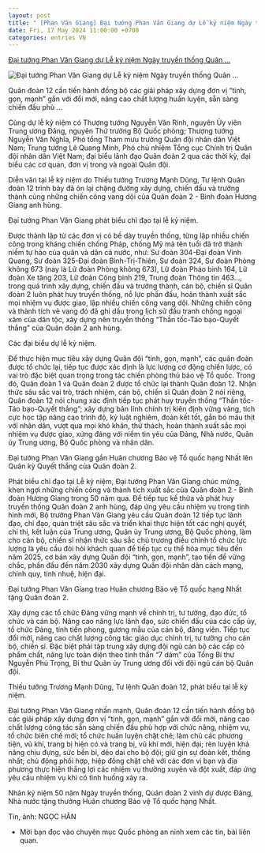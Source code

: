 ```yaml
---
layout: post
title: " [Phan Văn Giang] Đại tướng Phan Văn Giang dự Lễ kỷ niệm Ngày truyền thống Quân ..."
date: Fri, 17 May 2024 11:00:00 +0700
categories: entries VN
---
```

[Đại tướng Phan Văn Giang dự Lễ kỷ niệm Ngày truyền thống Quân ...](https://www.qdnd.vn/quoc-phong-an-ninh/tin-tuc/dai-tuong-phan-van-giang-du-le-ky-niem-50-nam-ngay-truyen-thong-quan-doan-2-777247)

![Đại tướng Phan Văn Giang dự Lễ kỷ niệm Ngày truyền thống Quân ...](https://file3.qdnd.vn/data/images/0/2024/05/17/upload_2247/qd111.jpg?w=400)

Quân đoàn 12 cần tiến hành đồng bộ các giải pháp xây dựng đơn vị “tinh, gọn, mạnh” gắn với đổi mới, nâng cao chất lượng huấn luyện, sẵn sàng chiến đấu phù ...

Cùng dự lễ kỷ niệm có Thượng tướng Nguyễn Văn Rinh, nguyên Ủy viên Trung ương Đảng, nguyên Thứ trưởng Bộ Quốc phòng; Thượng tướng Nguyễn Văn Nghĩa, Phó tổng Tham mưu trưởng Quân đội nhân dân Việt Nam; Trung tướng Lê Quang Minh, Phó chủ nhiệm Tổng cục Chính trị Quân đội nhân dân Việt Nam; đại biểu lãnh đạo Quân đoàn 2 qua các thời kỳ, đại biểu các cơ quan, đơn vị trong và ngoài Quân đội.

Diễn văn tại lễ kỷ niệm do Thiếu tướng Trương Mạnh Dũng, Tư lệnh Quân đoàn 12 trình bày đã ôn lại chặng đường xây dựng, chiến đấu và trưởng thành cùng những chiến công vang dội của Quân đoàn 2 - Binh đoàn Hương Giang anh hùng.

Đại tướng Phan Văn Giang phát biểu chỉ đạo tại lễ kỷ niệm.

Được thành lập từ các đơn vị có bề dày truyền thống, từng lập nhiều chiến công trong kháng chiến chống Pháp, chống Mỹ mà tên tuổi đã trở thành niềm tự hào của quân và dân cả nước, như: Sư đoàn 304-Đại đoàn Vinh Quang, Sư đoàn 325-Đại đoàn Bình-Trị-Thiên, Sư đoàn 324, Sư đoàn Phòng không 673 (nay là Lữ đoàn Phòng không 673), Lữ đoàn Pháo binh 164, Lữ đoàn Xe tăng 203, Lữ đoàn Công binh 219, Trung đoàn Thông tin 463…, trong quá trình xây dựng, chiến đấu và trưởng thành, cán bộ, chiến sĩ Quân đoàn 2 luôn phát huy truyền thống, nỗ lực phấn đấu, hoàn thành xuất sắc mọi nhiệm vụ được giao, lập nhiều chiến công vang dội. Những chiến công và thành tích vẻ vang đó đã ghi dấu trong lịch sử đấu tranh chống ngoại xâm của dân tộc, xây dựng nên truyền thống “Thần tốc-Táo bạo-Quyết thắng” của Quân đoàn 2 anh hùng.

Các đại biểu dự lễ kỷ niệm.

Để thực hiện mục tiêu xây dựng Quân đội “tinh, gọn, mạnh”, các quân đoàn được tổ chức lại, tiếp tục được xác định là lực lượng cơ động chiến lược, có vai trò đặc biệt quan trọng trong tác chiến phòng thủ bảo vệ Tổ quốc. Trong đó, Quân đoàn 1 và Quân đoàn 2 được tổ chức lại thành Quân đoàn 12. Nhận thức sâu sắc vai trò, trách nhiệm, cán bộ, chiến sĩ Quân đoàn 2 nói riêng, Quân đoàn 12 nói chung xác định tiếp tục phát huy truyền thống “Thần tốc-Táo bạo-Quyết thắng”; xây dựng bản lĩnh chính trị kiên định vững vàng, tích cực học tập nâng cao trình độ, kỷ luật nghiêm, đoàn kết tốt, gắn bó máu thịt với nhân dân, vượt qua mọi khó khăn, thử thách, hoàn thành xuất sắc mọi nhiệm vụ được giao, xứng đáng với niềm tin yêu của Đảng, Nhà nước, Quân ủy Trung ương, Bộ Quốc phòng và nhân dân.

Đại tướng Phan Văn Giang gắn Huân chương Bảo vệ Tổ quốc hạng Nhất lên Quân kỳ Quyết thắng của Quân đoàn 2.

Phát biểu chỉ đạo tại Lễ kỷ niệm, Đại tướng Phan Văn Giang chúc mừng, khen ngợi những chiến công và thành tích xuất sắc của Quân đoàn 2 - Binh đoàn Hương Giang trong 50 năm qua. Để tiếp tục kế thừa và phát huy truyền thống Quân đoàn 2 anh hùng, đáp ứng yêu cầu nhiệm vụ trong tình hình mới, Bộ trưởng Phan Văn Giang yêu cầu Quân đoàn 12 tiếp tục lãnh đạo, chỉ đạo, quán triệt sâu sắc và triển khai thực hiện tốt các nghị quyết, chỉ thị, kết luận của Trung ương, Quân ủy Trung ương, Bộ Quốc phòng, làm cho cán bộ, chiến sĩ nhận thức sâu sắc chủ trương điều chỉnh tổ chức lực lượng là yêu cầu đòi hỏi khách quan để tiếp tục cụ thể hóa mục tiêu đến năm 2025, cơ bản xây dựng Quân đội “tinh, gọn, mạnh”, tạo tiền đề vững chắc, phấn đấu đến năm 2030 xây dựng Quân đội nhân dân cách mạng, chính quy, tinh nhuệ, hiện đại.

Đại tướng Phan Văn Giang trao Huân chương Bảo vệ Tổ quốc hạng Nhất tặng Quân đoàn 2.

Xây dựng các tổ chức Đảng vững mạnh về chính trị, tư tưởng, đạo đức, tổ chức và cán bộ. Nâng cao năng lực lãnh đạo, sức chiến đấu của các cấp ủy, tổ chức Đảng, tính tiền phong, gương mẫu của cán bộ, đảng viên. Tiếp tục đổi mới, nâng cao chất lượng công tác giáo dục chính trị, tư tưởng cho cán bộ, chiến sĩ. Đặc biệt phải tập trung xây dựng đội ngũ cán bộ các cấp có phẩm chất, năng lực toàn diện theo tinh thần “7 dám” của Tổng Bí thư Nguyễn Phú Trọng, Bí thư Quân ủy Trung ương đối với đội ngũ cán bộ Quân đội.

Thiếu tướng Trương Mạnh Dũng, Tư lệnh Quân đoàn 12, phát biểu tại lễ kỷ niệm.

Đại tướng Phan Văn Giang nhấn mạnh, Quân đoàn 12 cần tiến hành đồng bộ các giải pháp xây dựng đơn vị “tinh, gọn, mạnh” gắn với đổi mới, nâng cao chất lượng công tác sẵn sàng chiến đấu phù hợp với chức năng, nhiệm vụ, tổ chức biên chế mới; tổ chức huấn luyện chặt chẽ; làm chủ các phương tiện, vũ khí, trang bị hiện có và trang bị, vũ khí mới, hiện đại; rèn luyện khả năng chịu đựng, sức bền bỉ, dẻo dai cho bộ đội; giữ gìn sự đoàn kết, thống nhất; chủ động phối hợp, hiệp đồng chặt chẽ với các đơn vị bạn và địa phương thực hiện thắng lợi các nhiệm vụ thường xuyên và đột xuất, đáp ứng yêu cầu nhiệm vụ khi có tình huống xảy ra.

Nhân kỷ niệm 50 năm Ngày truyền thống, Quân đoàn 2 vinh dự được Đảng, Nhà nước tặng thưởng Huân chương Bảo vệ Tổ quốc hạng Nhất.

Tin, ảnh: NGỌC HÂN

* Mời bạn đọc vào chuyên mục Quốc phòng an ninh xem các tin, bài liên quan.

